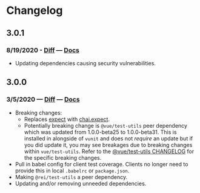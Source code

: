 # Changelog

## 3.0.1
### 8/19/2020 - [Diff](https://github.com/rei/vunit/compare/3.0.0...3.0.1) — [Docs](https://github.com/rei/vunit/blob/3.0.1/ReadMe.md)
* Updating dependencies causing security vulnerabilities.
## 3.0.0
### 3/5/2020 — [Diff](https://github.com/rei/vunit/compare/2.1.4...3.0.0) — [Docs](https://github.com/rei/vunit/blob/3.0.0/ReadMe.md)
* Breaking changes:
  * Replaces [expect](https://jestjs.io/docs/en/expect.html) with [chai.expect](https://www.chaijs.com/api/bdd/).
  * Potentially breaking change is `@vue/test-utils` peer dependency which was updated from 1.0.0-beta25 to 1.0.0-beta31.
    This is installed in alongside of `vunit` and does not *require* an update but if you did update it, you may see
    breakages due to breaking changes within `vue/test-utils`. 
    Refer to the [@vue/test-utils CHANGELOG](https://github.com/vuejs/vue-test-utils/blob/dev/CHANGELOG.md) for the 
    specific breaking changes.
* Pull in babel config for client test coverage. Clients no longer need to provide this in local `.babelrc` or `package.json`.
* Making `@rei/test-utils` a peer dependency.
* Updating and/or removing unneeded dependencies.

